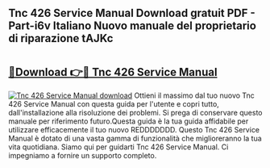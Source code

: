 ## Tnc 426 Service Manual Download gratuit PDF - Part-i6v Italiano Nuovo manuale del proprietario di riparazione tAJKc

# <h2><a href="http://df94ygb.blite.top/?on=Tnc+426+Service+Manual">🔗Download 👉🔴 Tnc 426 Service Manual</a></h2>

[![Tnc 426 Service Manual download](https://i.imgur.com/lujVjoI.png)](http://df94ygb.blite.top/?on=Tnc+426+Service+Manual)
Ottieni il massimo dal tuo nuovo Tnc 426 Service Manual con questa guida per l'utente e copri tutto, dall'installazione alla risoluzione dei problemi. Si prega di conservare questo manuale per riferimento futuro.Questa guida è la tua guida affidabile per utilizzare efficacemente il tuo nuovo REDDDDDDD. Questo Tnc 426 Service Manual è dotato di una vasta gamma di funzionalità che miglioreranno la tua vita quotidiana. Siamo qui per guidarti Tnc 426 Service Manual. Ci impegniamo a fornire un supporto completo.
